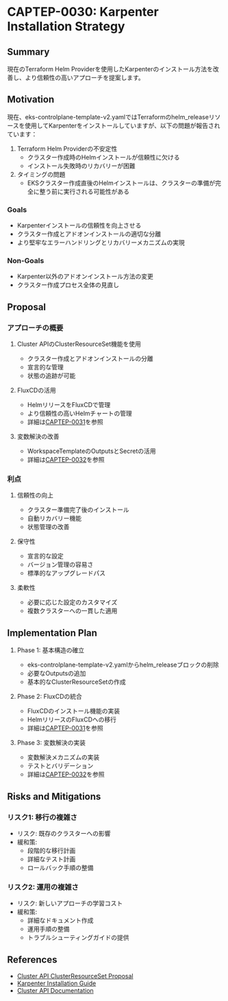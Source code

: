 # CAPTEP-0030: Karpenter Installation Strategy

## Summary
現在のTerraform Helm Providerを使用したKarpenterのインストール方法を改善し、より信頼性の高いアプローチを提案します。

## Motivation
現在、eks-controlplane-template-v2.yamlではTerraformのhelm_releaseリソースを使用してKarpenterをインストールしていますが、以下の問題が報告されています：

1. Terraform Helm Providerの不安定性
   - クラスター作成時のHelmインストールが信頼性に欠ける
   - インストール失敗時のリカバリーが困難
2. タイミングの問題
   - EKSクラスター作成直後のHelmインストールは、クラスターの準備が完全に整う前に実行される可能性がある

### Goals
- Karpenterインストールの信頼性を向上させる
- クラスター作成とアドオンインストールの適切な分離
- より堅牢なエラーハンドリングとリカバリーメカニズムの実現

### Non-Goals
- Karpenter以外のアドオンインストール方法の変更
- クラスター作成プロセス全体の見直し

## Proposal

### アプローチの概要

1. Cluster APIのClusterResourceSet機能を使用
   - クラスター作成とアドオンインストールの分離
   - 宣言的な管理
   - 状態の追跡が可能

2. FluxCDの活用
   - HelmリリースをFluxCDで管理
   - より信頼性の高いHelmチャートの管理
   - 詳細は[CAPTEP-0031](./0031-fluxcd-integration.md)を参照

3. 変数解決の改善
   - WorkspaceTemplateのOutputsとSecretの活用
   - 詳細は[CAPTEP-0032](./0032-variable-resolution.md)を参照

### 利点

1. 信頼性の向上
   - クラスター準備完了後のインストール
   - 自動リカバリー機能
   - 状態管理の改善

2. 保守性
   - 宣言的な設定
   - バージョン管理の容易さ
   - 標準的なアップグレードパス

3. 柔軟性
   - 必要に応じた設定のカスタマイズ
   - 複数クラスターへの一貫した適用

## Implementation Plan

1. Phase 1: 基本構造の確立
   - eks-controlplane-template-v2.yamlからhelm_releaseブロックの削除
   - 必要なOutputsの追加
   - 基本的なClusterResourceSetの作成

2. Phase 2: FluxCDの統合
   - FluxCDのインストール機能の実装
   - HelmリリースのFluxCDへの移行
   - 詳細は[CAPTEP-0031](./0031-fluxcd-integration.md)を参照

3. Phase 3: 変数解決の実装
   - 変数解決メカニズムの実装
   - テストとバリデーション
   - 詳細は[CAPTEP-0032](./0032-variable-resolution.md)を参照

## Risks and Mitigations

### リスク1: 移行の複雑さ
- リスク: 既存のクラスターへの影響
- 緩和策: 
  - 段階的な移行計画
  - 詳細なテスト計画
  - ロールバック手順の整備

### リスク2: 運用の複雑さ
- リスク: 新しいアプローチの学習コスト
- 緩和策:
  - 詳細なドキュメント作成
  - 運用手順の整備
  - トラブルシューティングガイドの提供

## References

- [Cluster API ClusterResourceSet Proposal](https://github.com/kubernetes-sigs/cluster-api/blob/main/docs/proposals/20200220-cluster-resource-set.md)
- [Karpenter Installation Guide](https://karpenter.sh/docs/getting-started/installing/)
- [Cluster API Documentation](https://cluster-api.sigs.k8s.io/)
